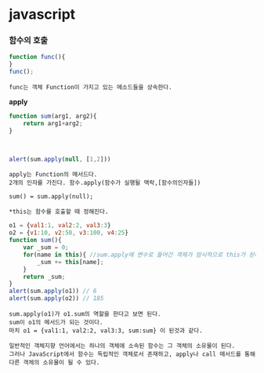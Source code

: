 # javascript

### 함수의 호출
```javascript
function func(){
}
func();
```
	
	func는 객체 Function이 가지고 있는 메소드들을 상속한다. 


**apply**
	
```javascript
function sum(arg1, arg2){
 	return arg1+arg2;
}
	


alert(sum.apply(null, [1,2]))

```
	apply는 Function의 메서드다.
	2개의 인자를 가진다. 함수.apply(함수가 실행될 맥락,[함수의인자들])

	sum() = sum.apply(null);

	*this는 함수를 호출할 때 정해진다.

```javascript
o1 = {val1:1, val2:2, val3:3}
o2 = {v1:10, v2:50, v3:100, v4:25}
function sum(){
    var _sum = 0;
    for(name in this){ //sum.apply에 변수로 들어간 객체가 암시적으로 this가 된다고 생각하면 된다.
        _sum += this[name];
    }
    return _sum;
}
alert(sum.apply(o1)) // 6 
alert(sum.apply(o2)) // 185
```
	
	sum.apply(o1)가 o1.sum의 역할을 한다고 보면 된다.
	sum이 o1의 메서드가 되는 것이다.
	마치 o1 = {val1:1, val2:2, val3:3, sum:sum} 이 된것과 같다.

	일반적인 객체지향 언어에서는 하나의 객체에 소속된 함수는 그 객체의 소유물이 된다. 
	그러나 JavaScript에서 함수는 독립적인 객체로서 존재하고, apply나 call 메서드를 통해 다른 객체의 소유물이 될 수 있다.

